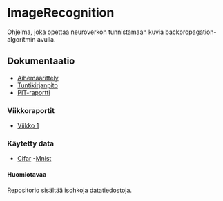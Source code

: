 # ImageRecognition

Ohjelma, joka opettaa neuroverkon tunnistamaan kuvia backpropagation-algoritmin avulla.


## Dokumentaatio

 - [Aihemäärittely](https://github.com/SimoKorkolainen/ImageRecognition/blob/master/dokumentaatio/Aihemaarittely.md)
 - [Tuntikirjanpito](https://github.com/SimoKorkolainen/ImageRecognition/blob/master/dokumentaatio/tuntikirjanpito.md)
 - [PIT-raportti]( http://htmlpreview.github.io/?https://github.com/SimoKorkolainen/ImageRecognition/blob/master/dokumentaatio/pit-reports/201605221802/index.html)

### Viikkoraportit

- [Viikko 1](https://github.com/SimoKorkolainen/ImageRecognition/blob/master/dokumentaatio/viikkoraportit/viikkoraportti1.md)
 


### Käytetty data
- [Cifar](https://www.cs.toronto.edu/~kriz/cifar.html)
-[Mnist](http://yann.lecun.com/exdb/mnist/)
 
#### Huomiotavaa

Repositorio sisältää isohkoja datatiedostoja.
